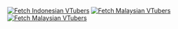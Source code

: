 [![Fetch Indonesian VTubers](https://github.com/naufalfachrian/vtuber-asia-v3/actions/workflows/fetch-vtuber-id.yml/badge.svg)](https://github.com/naufalfachrian/vtuber-asia-v3/actions/workflows/fetch-vtuber-id.yml)
[![Fetch Malaysian VTubers](https://github.com/naufalfachrian/vtuber-asia-v3/actions/workflows/fetch-vtuber-my.yml/badge.svg)](https://github.com/naufalfachrian/vtuber-asia-v3/actions/workflows/fetch-vtuber-my.yml)
[![Fetch Malaysian VTubers](https://github.com/naufalfachrian/vtuber-asia-v3/actions/workflows/fetch-vtuber-sg.yml/badge.svg)](https://github.com/naufalfachrian/vtuber-asia-v3/actions/workflows/fetch-vtuber-sg.yml)
